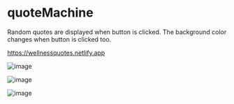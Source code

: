 # quoteMachine
Random quotes are displayed when button is clicked. 
The background color changes when button is clicked too.

https://wellnessquotes.netlify.app


![image](https://user-images.githubusercontent.com/48888775/118573780-36874200-b751-11eb-94e2-9fb2bfbcfa3a.png)

![image](https://user-images.githubusercontent.com/48888775/118574322-2d4aa500-b752-11eb-96db-c3338d34d62a.png)

![image](https://user-images.githubusercontent.com/48888775/118574537-a944ed00-b752-11eb-9f5e-57fedb09a667.png)

















